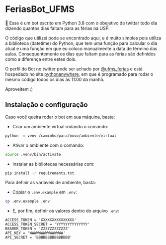 # FeriasBot_UFMS

:snake: Esse é um bot escrito em Python 3.8 com o obejetivo de twittar todo dia dizendo quantos dias faltam para as férias na USP. 

O código que utilizei pode se encontrado aqui, e é muito simples pois utiliza a biblioteca (datetime) do Python, que tem uma função para calcular o dia atual e uma função em que eu coloco manualmente a data de término das aulas. Consequentemente os dias que faltam para as férias são definidos como a diferença entre estes dois.


O perfil do Bot no twitter pode ser achado por [@ufms_ferias](https://twitter.com/ufms_ferias) e está hospedado no site [pythonanywhere](https://www.pythonanywhere.com), em que é programado para rodar o mesmo código todos os dias às 11:00 da manhã.

Aproveitem :)

## Instalação e configuração

Caso você queira rodar o bot em sua máquina, basta:

- Criar um ambiente virtual rodando o comando:

```bash
python -m venv /caminho/para/novo/ambiente/virtual
```

- Ativar o ambiente com o comando:

```bash
source .venv/bin/activate
```

- Instalar as bibliotecas necessárias com:

```bash
pip install -r requirements.txt
```

Para definir as variáveis de ambiente, basta:

- Copiar o `.env.example` em `.env`:

```bash
cp .env.example .env
```

- E, por fim, definir os valores dentro do arquivo `.env`:

```
ACCESS_TOKEN = 'XXXXXXXXXXXXXXX'
ACCESS_TOKEN_SECRET = 'YYYYYYYYYYYYYY'
BEARER_TOKEN = 'ZZZZZZZZZZZZ'
API_KEY = 'WWWWWWWWWWWWWWW'
API_SECRET = 'BBBBBBBBBBBBBBB'
```